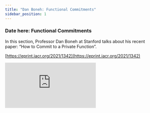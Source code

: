 ```yaml
---
title: "Dan Boneh: Functional Commitments"
sidebar_position: 1
---
```


### Date here: Functional Commitments

In this section, Professor Dan Boneh at Stanford talks about his recent paper: “How to Commit to a Private Function”.

[https://eprint.iacr.org/2021/1342](https://eprint.iacr.org/2021/1342)

<iframe
  src="https://www.youtube.com/embed/-sp2KOCJK_Q"
  title="YouTube video player"
  frameborder="0"
  allow="accelerometer; autoplay; clipboard-write; encrypted-media; gyroscope; picture-in-picture"
  allowfullscreen
></iframe>
